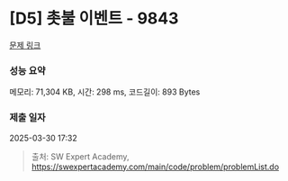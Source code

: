 # [D5] 촛불 이벤트 - 9843 

[문제 링크](https://swexpertacademy.com/main/code/problem/problemDetail.do?contestProbId=AXGBKzuaPOoDFAXR) 

### 성능 요약

메모리: 71,304 KB, 시간: 298 ms, 코드길이: 893 Bytes

### 제출 일자

2025-03-30 17:32



> 출처: SW Expert Academy, https://swexpertacademy.com/main/code/problem/problemList.do